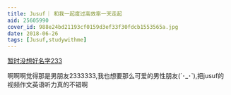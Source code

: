 ```yaml
---
title: Jusuf ︳和我一起度过高效率一天走起
aid: 25605990
cover_id: 988e24bd21193cf0159d3ef33f30fdcb1553565a.jpg
date: 2018-06-26
tags: [Jusuf,studywithme]
---
```

[暂时没想好名字233](https://www.bilibili.com/video/av25605990)

啊啊啊觉得那是男朋友2333333,我也想要那么可爱的男性朋友(´･_･`),把jusuf的视频作文英语听力真的不错啊
